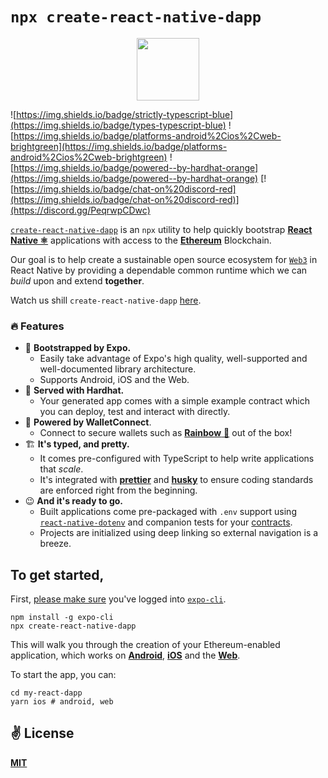 # `npx create-react-native-dapp`

<p align="center">
  <img src="public/logo.png" width="100" />
</p>

![https://img.shields.io/badge/strictly-typescript-blue](https://img.shields.io/badge/types-typescript-blue)
![https://img.shields.io/badge/platforms-android%2Cios%2Cweb-brightgreen](https://img.shields.io/badge/platforms-android%2Cios%2Cweb-brightgreen)
![https://img.shields.io/badge/powered--by-hardhat-orange](https://img.shields.io/badge/powered--by-hardhat-orange)
[![https://img.shields.io/badge/chat-on%20discord-red](https://img.shields.io/badge/chat-on%20discord-red)](https://discord.gg/PeqrwpCDwc)

[`create-react-native-dapp`](https://github.com/cawfree/create-react-native-dapp) is an `npx` utility to help quickly bootstrap [**React Native ⚛️**](https://reactnative.dev) applications with access to the [**Ethereum**](https://ethereum.org) Blockchain.

Our goal is to help create a sustainable open source ecosystem for [`Web3`](https://github.com/ethereum/web3.js/) in React Native by providing a dependable common runtime which we can _build_ upon and extend **together**.

Watch us shill `create-react-native-dapp` [here](https://www.youtube.com/watch?v=Y1_37f9cseQ).

### 🔥 Features

- 🚀 **Bootstrapped by Expo.**
  - Easily take advantage of Expo's high quality, well-supported and well-documented library architecture.
  - Supports Android, iOS and the Web.
- 👷 **Served with Hardhat.**
  - Your generated app comes with a simple example contract which you can deploy, test and interact with directly.
- 👛 **Powered by WalletConnect**.
  - Connect to secure wallets such as [**Rainbow** 🌈](https://github.com/rainbow-me/rainbow) out of the box!
- 🏗️ **It's typed, and pretty.**
  - It comes pre-configured with TypeScript to help write applications that _scale_.
  - It's integrated with [**prettier**](https://prettier.io/) and [**husky**](https://github.com/typicode/husky) to ensure coding standards are enforced right from the beginning.
- 😉 **And it's ready to go.**
  - Built applications come pre-packaged with `.env` support using [`react-native-dotenv`](https://github.com/goatandsheep/react-native-dotenv) and companion tests for your [contracts](https://ethereum.org/en/learn/).
  - Projects are initialized using deep linking so external navigation is a breeze.

## To get started,

First, [please make sure](https://forums.expo.io/t/newly-created-app-crashes-on-ios-sim/45566) you've logged into [`expo-cli`](https://docs.expo.io/workflow/expo-cli/).

```
npm install -g expo-cli
npx create-react-native-dapp
```

This will walk you through the creation of your Ethereum-enabled application, which works on [**Android**](https://reactnative.dev), [**iOS**](https://reactnative.dev) and the [**Web**](https://github.com/necolas/react-native-web).

To start the app, you can:

```
cd my-react-dapp
yarn ios # android, web
```

## ✌️ License

[**MIT**](./LICENSE)
